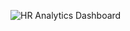 ![HR Analytics Dashboard](https://github.com/manasas2008/PowerBI_HRAnalytics_AttritionRate_Analysis_Report/assets/140550175/42b5446f-f890-4a82-a0a2-ee90a8c76080)
